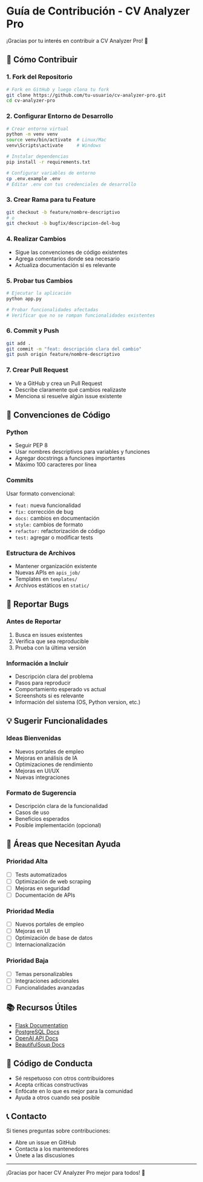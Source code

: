 # Guía de Contribución - CV Analyzer Pro

¡Gracias por tu interés en contribuir a CV Analyzer Pro! 🎉

## 🚀 Cómo Contribuir

### 1. Fork del Repositorio
```bash
# Fork en GitHub y luego clona tu fork
git clone https://github.com/tu-usuario/cv-analyzer-pro.git
cd cv-analyzer-pro
```

### 2. Configurar Entorno de Desarrollo
```bash
# Crear entorno virtual
python -m venv venv
source venv/bin/activate  # Linux/Mac
venv\Scripts\activate     # Windows

# Instalar dependencias
pip install -r requirements.txt

# Configurar variables de entorno
cp .env.example .env
# Editar .env con tus credenciales de desarrollo
```

### 3. Crear Rama para tu Feature
```bash
git checkout -b feature/nombre-descriptivo
# o
git checkout -b bugfix/descripcion-del-bug
```

### 4. Realizar Cambios
- Sigue las convenciones de código existentes
- Agrega comentarios donde sea necesario
- Actualiza documentación si es relevante

### 5. Probar tus Cambios
```bash
# Ejecutar la aplicación
python app.py

# Probar funcionalidades afectadas
# Verificar que no se rompan funcionalidades existentes
```

### 6. Commit y Push
```bash
git add .
git commit -m "feat: descripción clara del cambio"
git push origin feature/nombre-descriptivo
```

### 7. Crear Pull Request
- Ve a GitHub y crea un Pull Request
- Describe claramente qué cambios realizaste
- Menciona si resuelve algún issue existente

## 📝 Convenciones de Código

### Python
- Seguir PEP 8
- Usar nombres descriptivos para variables y funciones
- Agregar docstrings a funciones importantes
- Máximo 100 caracteres por línea

### Commits
Usar formato convencional:
- `feat:` nueva funcionalidad
- `fix:` corrección de bug
- `docs:` cambios en documentación
- `style:` cambios de formato
- `refactor:` refactorización de código
- `test:` agregar o modificar tests

### Estructura de Archivos
- Mantener organización existente
- Nuevas APIs en `apis_job/`
- Templates en `templates/`
- Archivos estáticos en `static/`

## 🐛 Reportar Bugs

### Antes de Reportar
1. Busca en issues existentes
2. Verifica que sea reproducible
3. Prueba con la última versión

### Información a Incluir
- Descripción clara del problema
- Pasos para reproducir
- Comportamiento esperado vs actual
- Screenshots si es relevante
- Información del sistema (OS, Python version, etc.)

## 💡 Sugerir Funcionalidades

### Ideas Bienvenidas
- Nuevos portales de empleo
- Mejoras en análisis de IA
- Optimizaciones de rendimiento
- Mejoras en UI/UX
- Nuevas integraciones

### Formato de Sugerencia
- Descripción clara de la funcionalidad
- Casos de uso
- Beneficios esperados
- Posible implementación (opcional)

## 🔧 Áreas que Necesitan Ayuda

### Prioridad Alta
- [ ] Tests automatizados
- [ ] Optimización de web scraping
- [ ] Mejoras en seguridad
- [ ] Documentación de APIs

### Prioridad Media
- [ ] Nuevos portales de empleo
- [ ] Mejoras en UI
- [ ] Optimización de base de datos
- [ ] Internacionalización

### Prioridad Baja
- [ ] Temas personalizables
- [ ] Integraciones adicionales
- [ ] Funcionalidades avanzadas

## 📚 Recursos Útiles

- [Flask Documentation](https://flask.palletsprojects.com/)
- [PostgreSQL Docs](https://www.postgresql.org/docs/)
- [OpenAI API Docs](https://platform.openai.com/docs/)
- [BeautifulSoup Docs](https://www.crummy.com/software/BeautifulSoup/bs4/doc/)

## 🤝 Código de Conducta

- Sé respetuoso con otros contribuidores
- Acepta críticas constructivas
- Enfócate en lo que es mejor para la comunidad
- Ayuda a otros cuando sea posible

## 📞 Contacto

Si tienes preguntas sobre contribuciones:
- Abre un issue en GitHub
- Contacta a los mantenedores
- Únete a las discusiones

---

¡Gracias por hacer CV Analyzer Pro mejor para todos! 🚀